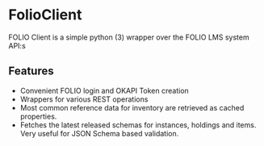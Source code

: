 # FolioClient

FOLIO Client is a simple python (3) wrapper over the FOLIO LMS system API:s

## Features
* Convenient FOLIO login and OKAPI Token creation
* Wrappers for various REST operations
* Most common reference data for inventory are retrieved as cached properties. 
* Fetches the latest released schemas for instances, holdings and items. Very useful for JSON Schema based validation.
